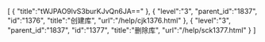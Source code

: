 [
	{
		"title":"tWJPAO9lvS3burKJvQn6JA=="
	},
	{
		"level":"3",
		"parent_id":"1837",
		"id":"1376",
		"title":"创建库",
		"url":"/help/cjk1376.html"
	},
	{
		"level":"3",
		"parent_id":"1837",
		"id":"1377",
		"title":"删除库",
		"url":"/help/sck1377.html"
	}
]